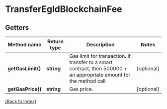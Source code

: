 # TransferEgldBlockchainFee

## Getters

Method name | Return type | Description | Notes
------------ | ------------- | ------------- | -------------
**getGasLimit()** | **string** | Gas limit for transaction. If transfer to a smart contract, then 500000 + an appropriate amount for the method call | [optional]
**getGasPrice()** | **string** | Gas price. | [optional]

[[Back to Index]](../index.md)
